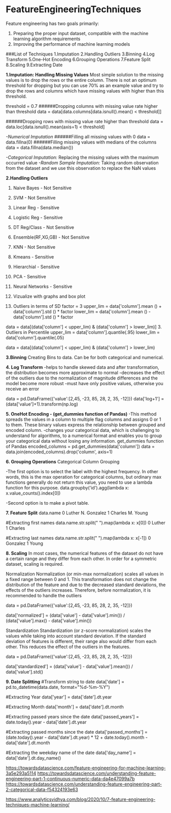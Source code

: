 # FeatureEngineeringTechniques

Feature engineering has two goals primarily:

1. Preparing the proper input dataset, compatible with the machine learning algorithm requirements
2. Improving the performance of machine learning models

###List of Techniques
1.Imputation
2.Handling Outliers
3.Binning
4.Log Transform
5.One-Hot Encoding
6.Grouping Operations
7.Feature Split
8.Scaling
9.Extracting Date


__1.Imputation: Handling Missing Values__
Most simple solution to the missing values is to drop the rows or the entire column. There is not an optimum threshold for dropping but you can use 70% as an example value and try to drop the rows and columns which have missing values with higher than this threshold.

threshold = 0.7
######Dropping columns with missing value rate higher than threshold
data = data[data.columns[data.isnull().mean() < threshold]]

######Dropping rows with missing value rate higher than threshold
data = data.loc[data.isnull().mean(axis=1) < threshold]

_-Numerical Imputation_
######Filling all missing values with 0
data = data.fillna(0)
######Filling missing values with medians of the columns
data = data.fillna(data.median())

_-Categorical Imputation:_ Replacing the missing values with the maximum occurred value
_-Random Sample Imputation:_ Taking random observation from the dataset and we use this observation to replace the NaN values


__2.Handling Outliers__
  1. Naive Bayes        -  Not Sensitive
  2. SVM                -  Not Sensitive
  3. Linear Reg         -  Sensitive
  4. Logistic Reg       -  Sensitive
  5. DT Reg/Class       -  Not Sensitive
  6. Ensemble(RF,XG,GB) -  Not Sensitive
  7. KNN                -  Not Sensitive
  8. Kmeans             -  Sensitive
  9. Hierarchial        -  Sensitive
  10. PCA               -  Sensitive
  11. Neural Networks   -  Sensitive

1. Vizualize with graphs and box plot
2. Outliers in terms of SD
factor = 3
upper_lim = data['column'].mean () + data['column'].std () * factor
lower_lim = data['column'].mean () - data['column'].std () * factor

data = data[(data['column'] < upper_lim) & (data['column'] > lower_lim)]
3. Outliers in Percentile
upper_lim = data['column'].quantile(.95)
lower_lim = data['column'].quantile(.05)

data = data[(data['column'] < upper_lim) & (data['column'] > lower_lim)



__3.Binning__
Creating Bins to data. Can be for both categorical and numerical.



__4. Log Transform__
-helps to handle skewed data and after transformation, the distribution becomes more approximate to normal
-decreases the effect of the outliers due to the normalization of magnitude differences and the model become more robust
-must have only positive values, otherwise you receive an error

data = pd.DataFrame({'value':[2,45, -23, 85, 28, 2, 35, -12]})
data['log+1'] = (data['value']+1).transform(np.log)



__5. OneHot Encoding - (get_dummies function of Pandas)__
-This method spreads the values in a column to multiple flag columns and assigns 0 or 1 to them. These binary values express the relationship between grouped and encoded column.
-changes your categorical data, which is challenging to understand for algorithms, to a numerical format and enables you to group your categorical data without losing any information.
get_dummies function of Pandas
encoded_columns = pd.get_dummies(data['column'])
data = data.join(encoded_columns).drop('column', axis=1)



__6. Grouping Operations__
Categorical Column Grouping

-The first option is to select the label with the highest frequency. In other words, this is the max operation for categorical columns, but ordinary max functions generally do not return this value, you need to use a lambda function for this purpose.
data.groupby('id').agg(lambda x: x.value_counts().index[0])

-Second option is to make a pivot table. 

__7. Feature Split__
data.name
0  Luther N. Gonzalez
1    Charles M. Young

#Extracting first names
data.name.str.split(" ").map(lambda x: x[0])
0     Luther
1    Charles

#Extracting last names
data.name.str.split(" ").map(lambda x: x[-1])
0    Gonzalez
1       Young

__8. Scaling__
In most cases, the numerical features of the dataset do not have a certain range and they differ from each other. In order for a symmetric dataset, scaling is required.

Normalization
Normalization (or min-max normalization) scales all values in a fixed range between 0 and 1. This transformation does not change the distribution of the feature and due to the decreased standard deviations, the effects of the outliers increases. Therefore, before normalization, it is recommended to handle the outliers

data = pd.DataFrame({'value':[2,45, -23, 85, 28, 2, 35, -12]})

data['normalized'] = (data['value'] - data['value'].min()) / (data['value'].max() - data['value'].min())

Standardization
Standardization (or z-score normalization) scales the values while taking into account standard deviation. If the standard deviation of features is different, their range also would differ from each other. This reduces the effect of the outliers in the features.

data = pd.DataFrame({'value':[2,45, -23, 85, 28, 2, 35, -12]})

data['standardized'] = (data['value'] - data['value'].mean()) / data['value'].std()


__9. Date Splitting__
#Transform string to date
data['date'] = pd.to_datetime(data.date, format="%d-%m-%Y")

#Extracting Year
data['year'] = data['date'].dt.year

#Extracting Month
data['month'] = data['date'].dt.month

#Extracting passed years since the date
data['passed_years'] = date.today().year - data['date'].dt.year

#Extracting passed months since the date
data['passed_months'] = (date.today().year - data['date'].dt.year) * 12 + date.today().month - data['date'].dt.month

#Extracting the weekday name of the date
data['day_name'] = data['date'].dt.day_name()


https://towardsdatascience.com/feature-engineering-for-machine-learning-3a5e293a5114
https://towardsdatascience.com/understanding-feature-engineering-part-1-continuous-numeric-data-da4e47099a7b
https://towardsdatascience.com/understanding-feature-engineering-part-2-categorical-data-f54324193e63

https://www.analyticsvidhya.com/blog/2020/10/7-feature-engineering-techniques-machine-learning/


